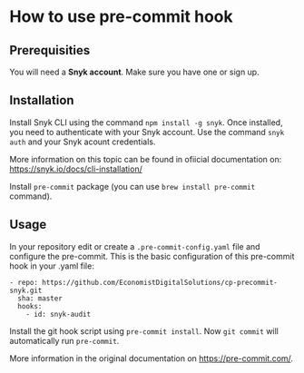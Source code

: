 # How to use pre-commit hook

## Prerequisities

You will need a **Snyk account**. Make sure you have one or sign up.

## Installation

Install Snyk CLI using the command `npm install -g snyk`. Once installed, you need to authenticate with your Snyk account. Use the command `snyk auth` and your Snyk acount credentials.

More information on this topic can be found in ofiicial documentation on: https://snyk.io/docs/cli-installation/

Install `pre-commit` package (you can use `brew install pre-commit` command).

## Usage

In your repository edit or create a `.pre-commit-config.yaml` file and configure the pre-commit. This is the basic configuration of this pre-commit hook in your .yaml file:

```
- repo: https://github.com/EconomistDigitalSolutions/cp-precommit-snyk.git
  sha: master
  hooks:
    - id: snyk-audit
```

Install the git hook script using `pre-commit install`. Now `git commit` will automatically run `pre-commit`.

More information in the original documentation on https://pre-commit.com/.
